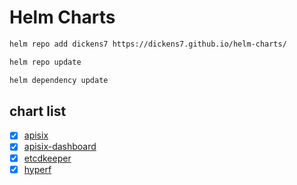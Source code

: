 # Helm Charts

```bash
helm repo add dickens7 https://dickens7.github.io/helm-charts/

helm repo update

helm dependency update
```

## chart list 

- [x] [apisix](./apisix.md)
- [x] [apisix-dashboard](./apisix-dashboard.md)
- [x] [etcdkeeper](./etcdkeeper.md)
- [x] [hyperf](./hyperf.md)
